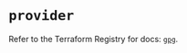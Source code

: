 # `provider`

Refer to the Terraform Registry for docs: [`gpg`](https://registry.terraform.io/providers/olivr/gpg/0.2.1/docs).
